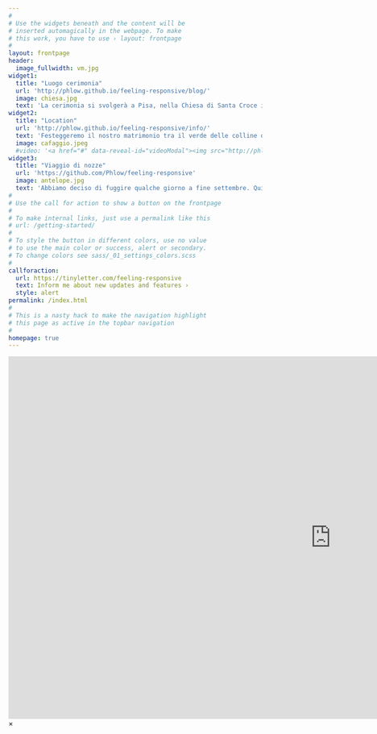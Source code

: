 ```yaml
---
#
# Use the widgets beneath and the content will be
# inserted automagically in the webpage. To make
# this work, you have to use › layout: frontpage
#
layout: frontpage
header:
  image_fullwidth: vm.jpg
widget1:
  title: "Luogo cerimonia"
  url: 'http://phlow.github.io/feeling-responsive/blog/'
  image: chiesa.jpg
  text: 'La cerimonia si svolgerà a Pisa, nella Chiesa di Santa Croce in Fossabanda.'
widget2:
  title: "Location"
  url: 'http://phlow.github.io/feeling-responsive/info/'
  text: 'Festeggeremo il nostro matrimonio tra il verde delle colline di San Miniato, presso <br> l&apos; Agriturismo Cafaggio.'
  image: cafaggio.jpeg
  #video: '<a href="#" data-reveal-id="videoModal"><img src="http://phlow.github.io/feeling-responsive/images/start-video-feeling-responsive-302x182.jpg" width="302" height="182" alt=""/></a>'
widget3:
  title: "Viaggio di nozze"
  url: 'https://github.com/Phlow/feeling-responsive'
  image: antelope.jpg
  text: 'Abbiamo deciso di fuggire qualche giorno a fine settembre. Qui puoi scoprire le tappe del nostro viaggio e, se vuoi, aiutarci a <br> realizzare questo sogno.'
#
# Use the call for action to show a button on the frontpage
#
# To make internal links, just use a permalink like this
# url: /getting-started/
#
# To style the button in different colors, use no value
# to use the main color or success, alert or secondary.
# To change colors see sass/_01_settings_colors.scss
#
callforaction:
  url: https://tinyletter.com/feeling-responsive
  text: Inform me about new updates and features ›
  style: alert
permalink: /index.html
#
# This is a nasty hack to make the navigation highlight
# this page as active in the topbar navigation
#
homepage: true
---
```


<div id="videoModal" class="reveal-modal large" data-reveal="">
  <div class="flex-video widescreen vimeo" style="display: block;">
    <iframe width="1280" height="720" src="https://www.youtube.com/embed/3b5zCFSmVvU" frameborder="0" allowfullscreen></iframe>
  </div>
  <a class="close-reveal-modal">&#215;</a>
</div>
